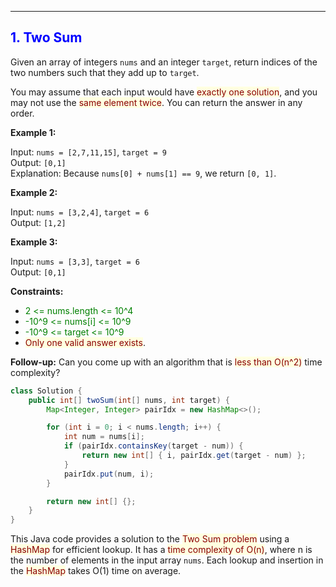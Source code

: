 ---

## <span style="color:blue">1. Two Sum</span>

Given an array of integers `nums` and an integer `target`, return indices of the two numbers such that they add up to `target`.

You may assume that each input would have <span style="background-color:lightyellow"><span style="color:darkred">exactly one solution</span></span>, and you may not use the <span style="background-color:lightyellow"><span style="color:darkred">same element twice</span></span>. You can return the answer in any order.

**Example 1:**

Input: `nums = [2,7,11,15]`, `target = 9`  
Output: `[0,1]`  
Explanation: Because `nums[0] + nums[1] == 9`, we return `[0, 1]`.

**Example 2:**

Input: `nums = [3,2,4]`, `target = 6`  
Output: `[1,2]`

**Example 3:**

Input: `nums = [3,3]`, `target = 6`  
Output: `[0,1]`

**Constraints:**
- <span style="color:green">2 <= nums.length <= 10^4</span>
- <span style="color:green">-10^9 <= nums[i] <= 10^9</span>
- <span style="color:green">-10^9 <= target <= 10^9</span>
- <span style="background-color:lightyellow"><span style="color:darkred">Only one valid answer exists</span></span>.

**Follow-up:** Can you come up with an algorithm that is <span style="background-color:lightyellow"><span style="color:darkred">less than O(n^2)</span></span> time complexity?

```java
class Solution {
    public int[] twoSum(int[] nums, int target) {
        Map<Integer, Integer> pairIdx = new HashMap<>();

        for (int i = 0; i < nums.length; i++) {
            int num = nums[i];
            if (pairIdx.containsKey(target - num)) {
                return new int[] { i, pairIdx.get(target - num) };
            }
            pairIdx.put(num, i);
        }

        return new int[] {};        
    }
}
```

This Java code provides a solution to the <span style="background-color:lightyellow"><span style="color:darkred">Two Sum problem</span></span> using a <span style="background-color:lightyellow"><span style="color:darkred">HashMap</span></span> for efficient lookup. It has a <span style="background-color:lightyellow"><span style="color:darkred">time complexity of O(n)</span></span>, where n is the number of elements in the input array `nums`. Each lookup and insertion in the <span style="background-color:lightyellow"><span style="color:darkred">HashMap</span></span> takes O(1) time on average.
